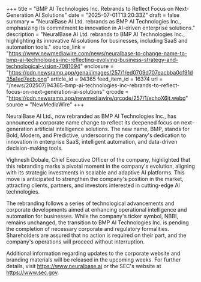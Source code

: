 +++
title = "BMP AI Technologies Inc. Rebrands to Reflect Focus on Next-Generation AI Solutions"
date = "2025-07-01T13:20:33Z"
draft = false
summary = "NeuralBase AI Ltd. rebrands as BMP AI Technologies Inc., emphasizing its commitment to innovation in AI-driven enterprise solutions."
description = "NeuralBase AI Ltd. rebrands to BMP AI Technologies Inc., highlighting its innovative AI solutions for businesses, including SaaS and automation tools."
source_link = "https://www.newmediawire.com/news/neuralbase-to-change-name-to-bmp-ai-technologies-inc-reflecting-evolving-business-strategy-and-technological-vision-7081094"
enclosure = "https://cdn.newsramp.app/genai/images/257/1/ed0709d707eacbba0cf91d35a1ed7ecb.png"
article_id = 94365
feed_item_id = 16374
url = "/news/202507/94365-bmp-ai-technologies-inc-rebrands-to-reflect-focus-on-next-generation-ai-solutions"
qrcode = "https://cdn.newsramp.app/newmediawire/qrcode/257/1/echoX6jt.webp"
source = "NewMediaWire"
+++

<p>NeuralBase AI Ltd., now rebranded as BMP AI Technologies Inc., has announced a corporate name change to reflect its deepened focus on next-generation artificial intelligence solutions. The new name, BMP, stands for Bold, Modern, and Predictive, underscoring the company's dedication to innovation in enterprise SaaS, intelligent automation, and data-driven decision-making tools.</p><p>Vighnesh Dobale, Chief Executive Officer of the company, highlighted that this rebranding marks a pivotal moment in the company's evolution, aligning with its strategic investments in scalable and adaptive AI platforms. This move is anticipated to strengthen the company's position in the market, attracting clients, partners, and investors interested in cutting-edge AI technologies.</p><p>The rebranding follows a series of technological advancements and corporate developments aimed at enhancing operational intelligence and automation for businesses. While the company's ticker symbol, NBBI, remains unchanged, the transition to BMP AI Technologies Inc. is pending the completion of necessary corporate and regulatory formalities. Shareholders are assured that no action is required on their part, and the company's operations will proceed without interruption.</p><p>Additional information regarding updates to the corporate website and branding materials will be released in the upcoming weeks. For further details, visit <a href='https://www.neuralbase.ai' rel='nofollow' target='_blank'>https://www.neuralbase.ai</a> or the SEC's website at <a href='https://www.sec.gov' rel='nofollow' target='_blank'>https://www.sec.gov</a>.</p>